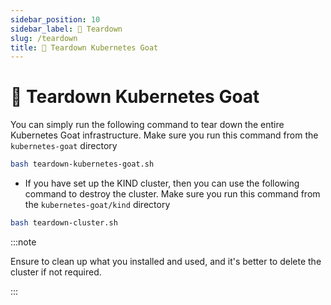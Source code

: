 ```yaml
---
sidebar_position: 10
sidebar_label: 🛑 Teardown
slug: /teardown
title: 🛑 Teardown Kubernetes Goat
---
```

# 🛑 Teardown Kubernetes Goat

You can simply run the following command to tear down the entire Kubernetes Goat infrastructure. Make sure you run this command from the `kubernetes-goat` directory


```bash
bash teardown-kubernetes-goat.sh
```

* If you have set up the KIND cluster, then you can use the following command to destroy the cluster. Make sure you run this command from the `kubernetes-goat/kind` directory

```bash
bash teardown-cluster.sh
```

:::note

Ensure to clean up what you installed and used, and it's better to delete the cluster if not required.

:::
